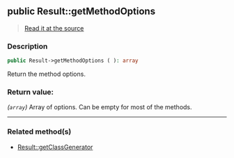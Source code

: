## public Result::getMethodOptions

> [Read it at the source](https://github.com/julien-boudry/Condorcet/blob/master/src/Result.php#L395)

### Description    

```php
public Result->getMethodOptions ( ): array
```

Return the method options.
    

### Return value:   

*(`array`)* Array of options. Can be empty for most of the methods.


---------------------------------------

### Related method(s)      

* [Result::getClassGenerator](/Docs/ApiReferences/Result%20Class/public%20Result--getClassGenerator.md)    
